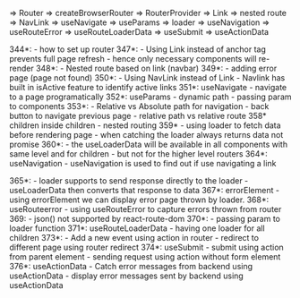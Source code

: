 => Router
=> createBrowserRouter
=> RouterProvider
=> Link
=> nested route
=> NavLink
=> useNavigate
=> useParams
=> loader
=> useNavigation
=> useRouteError
=> useRouteLoaderData
=> useSubmit
=> useActionData

344*:
    - how to set up router
347*:
    - Using Link instead of anchor tag prevents full page refresh
    - hence only necessary components will re-render
348*:
    - Nested route based on link (navbar)
349*:
    - adding error page (page not found)
350*:
    - Using NavLink instead of Link
    - Navlink has built in isActive feature to identify active links
351*: useNavigate
    - navigate to a page programatically
352*: useParams
    - dynamic path
    - passing param to components
353*:
    - Relative vs Absolute path for navigation
    - back button to navigate previous page
    - relative path vs relative route
358* children inside children
    - nested routing
359*
    - using loader to fetch data before rendering page
    - when catching the loader always returns data not promise
360*:
    - the useLoaderData will be available in all components with
    same level and for children
    - but not for the higher level routers
364*: useNavigation
    - useNavigation is used to find out if use navigating a link
    
365*: 
    - loader supports to send response directly to the loader
    - useLoaderData then converts that response to data
367*: errorElement
    - using errorElement we can display error page thrown by loader.
368*: useRouteerror
    - using useRouteError to capture errors thrown from router
369:
    - json() not supported by react-route-dom
370*:
    - passing param to loader function
371*: useRouteLoaderData
    - having one loader for all children
373*:
    - Add a new event using action in router
    - redirect to different page using router redirect
374*: useSubmit
    - submit using action from parent element
    - sending request using action without form element
376*: useActionData
    - Catch error messages from backend using useActionData
    - display error messages sent by backend using useActionData
